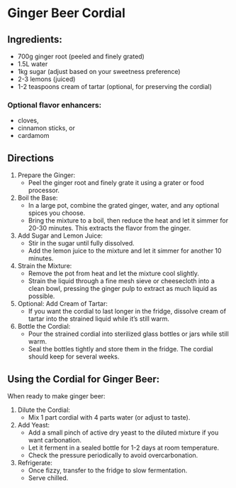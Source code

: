 # Ginger Beer Cordial


## Ingredients:
* 700g ginger root (peeled and finely grated)
* 1.5L water
* 1kg sugar (adjust based on your sweetness preference)
* 2-3 lemons (juiced)
* 1-2 teaspoons cream of tartar (optional, for preserving the cordial)

### Optional flavor enhancers:
* cloves, 
* cinnamon sticks, or 
* cardamom 


## Directions
1. Prepare the Ginger:
	- Peel the ginger root and finely grate it using a grater or food processor.
2. Boil the Base:
	- In a large pot, combine the grated ginger, water, and any optional spices you choose.
	- Bring the mixture to a boil, then reduce the heat and let it simmer for 20-30 minutes. This extracts the flavor from the ginger.
3. Add Sugar and Lemon Juice:
	- Stir in the sugar until fully dissolved.
	- Add the lemon juice to the mixture and let it simmer for another 10 minutes.
4. Strain the Mixture:
	- Remove the pot from heat and let the mixture cool slightly.
	- Strain the liquid through a fine mesh sieve or cheesecloth into a clean bowl, pressing the ginger pulp to extract as much liquid as possible.
5. Optional: Add Cream of Tartar:
	- If you want the cordial to last longer in the fridge, dissolve cream of tartar into the strained liquid while it’s still warm.
6. Bottle the Cordial:
	- Pour the strained cordial into sterilized glass bottles or jars while still warm.
	- Seal the bottles tightly and store them in the fridge. The cordial should keep for several weeks.
	
## Using the Cordial for Ginger Beer:
When ready to make ginger beer:

1. Dilute the Cordial: 
	- Mix 1 part cordial with 4 parts water (or adjust to taste).
2. Add Yeast: 
	- Add a small pinch of active dry yeast to the diluted mixture if you want carbonation. 
	- Let it ferment in a sealed bottle for 1-2 days at room temperature. 
	- Check the pressure periodically to avoid overcarbonation.
3. Refrigerate:
	- Once fizzy, transfer to the fridge to slow fermentation. 
	- Serve chilled.	
	
